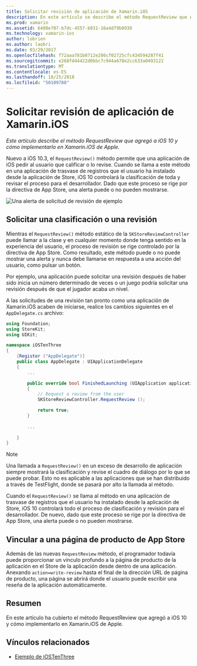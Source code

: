 ```yaml
---
title: Solicitar revisión de aplicación de Xamarin.iOS
description: En este artículo se describe el método RequestReview que Apple que se agregó a iOS 10 y se explica cómo se implementa en Xamarin.iOS.
ms.prod: xamarin
ms.assetid: 6408e707-b7dc-4557-b931-16a4d79b8930
ms.technology: xamarin-ios
author: lobrien
ms.author: laobri
ms.date: 03/29/2017
ms.openlocfilehash: f72aaa781b0712e206cf02725cfc434594287f41
ms.sourcegitcommit: e268fd44422d0bbc7c944a678e2cc633a0493122
ms.translationtype: MT
ms.contentlocale: es-ES
ms.lasthandoff: 10/25/2018
ms.locfileid: "50109788"
---
```

# <a name="request-app-review-in-xamarinios"></a>Solicitar revisión de aplicación de Xamarin.iOS

_Este artículo describe el método RequestReview que agregó a iOS 10 y cómo implementarlo en Xamarin.iOS de Apple._

Nuevo a iOS 10.3, el `RequestReview()` método permite que una aplicación de iOS pedir al usuario que calificar o lo revise. Cuando se llama a este método en una aplicación de trasvase de registros que el usuario ha instalado desde la aplicación de Store, iOS 10 controlará la clasificación de toda y revisar el proceso para el desarrollador. Dado que este proceso se rige por la directiva de App Store, una alerta puede o no pueden mostrarse.

![](request-app-review-images/review01.png "Una alerta de solicitud de revisión de ejemplo")

## <a name="requesting-a-rating-or-review"></a>Solicitar una clasificación o una revisión

Mientras el `RequestReview()` método estático de la `SKStoreReviewController` puede llamar a la clase y en cualquier momento donde tenga sentido en la experiencia del usuario, el proceso de revisión se rige controlado por la directiva de App Store. Como resultado, este método puede o no puede mostrar una alerta y nunca debe llamarse en respuesta a una acción del usuario, como pulsar un botón.

Por ejemplo, una aplicación puede solicitar una revisión después de haber sido inicia un número determinado de veces o un juego podría solicitar una revisión después de que el jugador acaba un nivel.

A las solicitudes de una revisión tan pronto como una aplicación de Xamarin.iOS acaben de iniciarse, realice los cambios siguientes en el `AppDelegate.cs` archivo:

```csharp
using Foundation;
using StoreKit;
using UIKit;

namespace iOSTenThree
{
    [Register ("AppDelegate")]
    public class AppDelegate : UIApplicationDelegate
    {
        ...

        public override bool FinishedLaunching (UIApplication application, NSDictionary launchOptions)
        {
            // Request a review from the user
            SKStoreReviewController.RequestReview ();

            return true;
        }
        
        ...
        
    }
}
```

> [!NOTE]
> Una llamada a `RequestReview()` en un exceso de desarrollo de aplicación siempre mostrará la clasificación y revise el cuadro de diálogo por lo que se puede probar. Esto no es aplicable a las aplicaciones que se han distribuido a través de TestFlight, donde se pasará por alto la llamada al método.

Cuando el `RequestReview()` se llama al método en una aplicación de trasvase de registros que el usuario ha instalado desde la aplicación de Store, iOS 10 controlará todo el proceso de clasificación y revisión para el desarrollador. De nuevo, dado que este proceso se rige por la directiva de App Store, una alerta puede o no pueden mostrarse.

## <a name="linking-to-an-app-store-product-page"></a>Vincular a una página de producto de App Store 

Además de las nuevas `RequestReview` método, el programador todavía puede proporcionar un vínculo profundo a la página de producto de la aplicación en el Store de la aplicación desde dentro de una aplicación. Anexando `action=write-review` hasta el final de la dirección URL de página de producto, una página se abrirá donde el usuario puede escribir una reseña de la aplicación automáticamente. 

## <a name="summary"></a>Resumen

En este artículo ha cubierto el método RequestReview que agregó a iOS 10 y cómo implementarlo en Xamarin.iOS de Apple.



## <a name="related-links"></a>Vínculos relacionados

- [Ejemplo de iOSTenThree](https://developer.xamarin.com/samples/ios/iOS10/iOSTenThree)

